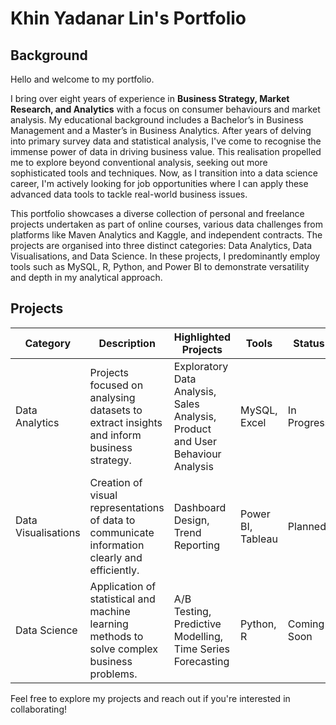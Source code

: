 # Khin Yadanar Lin's Portfolio 

## Background

Hello and welcome to my portfolio.

I bring over eight years of experience in **Business Strategy, Market Research, and Analytics** with a focus on consumer behaviours and market analysis. My educational background includes a Bachelor’s in Business Management and a Master’s in Business Analytics. After years of delving into primary survey data and statistical analysis, I've come to recognise the immense power of data in driving business value. This realisation propelled me to explore beyond conventional analysis, seeking out more sophisticated tools and techniques. Now, as I transition into a data science career, I'm actively looking for job opportunities where I can apply these advanced data tools to tackle real-world business issues.

This portfolio showcases a diverse collection of personal and freelance projects undertaken as part of online courses, various data challenges from platforms like Maven Analytics and Kaggle, and independent contracts. The projects are organised into three distinct categories: Data Analytics, Data Visualisations, and Data Science. In these projects, I predominantly employ tools such as MySQL, R, Python, and Power BI to demonstrate versatility and depth in my analytical approach.

## Projects


| Category | Description | Highlighted Projects | Tools | Status |
|----------|-------------|------------------|--------------|--------|
| Data Analytics | Projects focused on analysing datasets to extract insights and inform business strategy. | Exploratory Data Analysis, Sales Analysis, Product and User Behaviour Analysis | MySQL, Excel | In Progress |
| Data Visualisations | Creation of visual representations of data to communicate information clearly and efficiently. | Dashboard Design, Trend Reporting | Power BI, Tableau | Planned |
| Data Science | Application of statistical and machine learning methods to solve complex business problems. | A/B Testing, Predictive Modelling, Time Series Forecasting| Python, R | Coming Soon |


Feel free to explore my projects and reach out if you're interested in collaborating!



<!---
khinydnlin/khinydnlin is a ✨ special ✨ repository because its `README.md` (this file) appears on your GitHub profile.
You can click the Preview link to take a look at your changes.
--->
